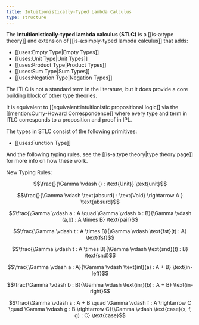 ```yaml
---
title: Intuitionistically-Typed Lambda Calculus
type: structure
---
```

The **Intuitionistically-typed lambda calculus (STLC)** is a [[is-a:type theory]] and extension of [[is-a:simply-typed lambda calculus]] that adds:

 - [[uses:Empty Type|Empty Types]]
 - [[uses:Unit Type|Unit Types]]
 - [[uses:Product Type|Product Types]]
 - [[uses:Sum Type|Sum Types]]
 - [[uses:Negation Type|Negation Types]]

The ITLC is not a standard term in the literature, but it does provide a core building block of other type theories.

It is equivalent to [[equivalent:intuitionistic propositional logic]] via the [[mention:Curry-Howard Correspondence]] where every type and term in ITLC corresponds to a proposition and proof in IPL.

The types in STLC consist of the following primitives:
 - [[uses:Function Type]]

And the following typing rules, see the [[is-a:type theory|type theory page]] for more info on how these work.

New Typing Rules:


$$\frac{}{\Gamma \vdash () : \text{Unit}} \text{unit}$$

$$\frac{}{\Gamma \vdash \text{absurd} : \text{Void} \rightarrow A } \text{absurd}$$

$$\frac{\Gamma \vdash a : A \quad \Gamma \vdash b : B}{\Gamma \vdash (a,b) : A \times B} \text{pair}$$

$$\frac{\Gamma \vdash t : A \times B}{\Gamma \vdash \text{fst}(t) : A} \text{fst}$$

$$\frac{\Gamma \vdash t : A \times B}{\Gamma \vdash \text{snd}(t) : B} \text{snd}$$

$$\frac{\Gamma \vdash a : A}{\Gamma \vdash \text{inl}(a) : A + B} \text{in-left}$$

$$\frac{\Gamma \vdash b : B}{\Gamma \vdash \text{inr}(b) : A + B} \text{in-right}$$

$$\frac{\Gamma \vdash s : A + B \quad \Gamma \vdash f : A \rightarrow C \quad \Gamma \vdash g : B \rightarrow C}{\Gamma \vdash \text{case}(s, f, g) : C} \text{case}$$
